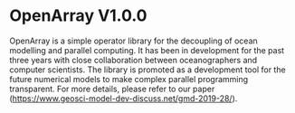 # OpenArray V1.0.0
OpenArray is a simple operator library for the decoupling of ocean modelling and parallel computing. It has been in development for the past three years with close collaboration between oceanographers and computer scientists. The library is promoted as a development tool for the future numerical models to make complex parallel programming transparent. For more details, please refer to our paper (https://www.geosci-model-dev-discuss.net/gmd-2019-28/).
